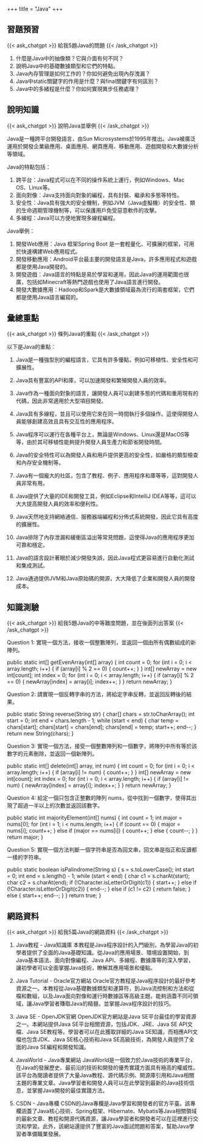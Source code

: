 +++
title = "Java"
+++
## 習題預習
{{< ask_chatgpt >}}
給我5題Java的問題
{{< /ask_chatgpt >}}



1. 什麼是Java中的抽像類？它與介面有何不同？
2. 說明Java中的基礎數據類型和它們的特點。
3. Java內存管理是如何工作的？你如何避免出現內存洩漏？
4. Java中static關鍵字的作用是什麼？與final關鍵字有何區別？
5. Java中的多緒程是什麼？你如何實現異步任務處理？   

## 說明知識
{{< ask_chatgpt >}}
說明Java並舉例
{{< /ask_chatgpt >}}



Java是一種跨平台開發語言，由Sun Microsystems於1995年推出。Java被廣泛運用於開發企業級應用、桌面應用、網頁應用、移動應用、遊戲開發和大數據分析等領域。

Java的特點包括：
1. 跨平台：Java程式可以在不同的操作系統上運行，例如Windows、Mac OS、Linux等。
2. 面向對像：Java支持面向對象的編程，具有封裝、繼承和多態等特性。
3. 安全性：Java具有強大的安全機制，例如JVM（Java虛擬機）的安全性、類的生命週期管理機制等，可以保護用戶免受惡意軟件的攻擊。
4. 多線程：Java可以方便地實現多線程編程。

Java舉例：
1. 開發Web應用：Java 框架Spring Boot 是一套輕量化、可擴展的框架，可用於快速構建Web應用程式。
2. 開發移動應用：Android平台最主要的開發語言是Java，許多應用程式和遊戲都是使用Java開發的。
3. 開發遊戲：Java語言的特點是易於學習和運用，因此Java的運用範圍也很廣，包括如Minecraft等熱門遊戲也使用了Java語言進行開發。
4. 開發大數據應用：Hadoop和Spark是大數據領域最為流行的兩套框架，它們都是使用Java語言編寫的。   

## 彙總重點
{{< ask_chatgpt >}}
條列Java的重點
{{< /ask_chatgpt >}}



以下是Java的重點：

1. Java是一種強型別的編程語言，它具有許多優點，例如可移植性、安全性和可擴展性。

2. Java具有豐富的API和庫，可以加速開發和繁殖開發人員的效率。

3. Java作為一種面向對象的語言，讓開發人員可以創建多態的代碼和重用現有的代碼，因此非常適用於大型項目開發。

4. Java具有多線程，並且可以使用它來在同一時間執行多個操作。這使得開發人員能够創建高效且具有交互性的應用程序。

5. Java程序可以運行在各種平台上，無論是Windows、Linux還是MacOS等等，由於其可移植性能夠提升開發人員生產力和節省開發時間。

6. Java的安全特性可以為開發人員和用戶提供更高的安全性，如嚴格的類型檢查和內存安全機制等。

7. Java有一個龐大的社區，包含了教程、例子、應用程序和庫等等，這對開發人員非常有用。

8. Java提供了大量的IDE和開發工具，例如Eclipse和IntelliJ IDEA等等，這可以大大提高開發人員的效率和便利性。

9. Java天然地支持網絡通信、服務器端編程和分佈式系統開發，因此它具有高度的擴展性。

10. Java排除了內存泄漏和緩衝區溢出等常見問題，這使得Java的應用程序更加可靠和穩定。

11. Java的語言設計著眼於減少開發失誤，因此Java程式更容易進行自動化測試和集成測試。

12. Java通過提供JVM和Java原始碼的開源，大大降低了企業和開發人員的開發成本。   

## 知識測驗
{{< ask_chatgpt >}}
給我5題Java的中等難度問題，並在後面列出答案
{{< /ask_chatgpt >}}



Question 1:
實現一個方法，接收一個整數陣列，並返回一個由所有偶數組成的新陣列。

public static int[] getEvenArray(int[] array) {
    int count = 0;
    for (int i = 0; i < array.length; i++) {
        if (array[i] % 2 == 0) {
            count++;
        }
    }
    int[] newArray = new int[count];
    int index = 0;
    for (int i = 0; i < array.length; i++) {
        if (array[i] % 2 == 0) {
            newArray[index] = array[i];
            index++;
        }
    }
    return newArray;
}

Question 2:
請實現一個反轉字串的方法，將給定字串反轉，並返回反轉後的結果。

public static String reverse(String str) {
    char[] chars = str.toCharArray();
    int start = 0;
    int end = chars.length - 1;
    while (start < end) {
        char temp = chars[start];
        chars[start] = chars[end];
        chars[end] = temp;
        start++;
        end--;
    }
    return new String(chars);
}

Question 3:
實現一個方法，接受一個整數陣列和一個數字，將陣列中所有等於該數字的元素刪除，並返回一個新陣列。

public static int[] delete(int[] array, int num) {
    int count = 0;
    for (int i = 0; i < array.length; i++) {
        if (array[i] != num) {
            count++;
        }
    }
    int[] newArray = new int[count];
    int index = 0;
    for (int i = 0; i < array.length; i++) {
        if (array[i] != num) {
            newArray[index] = array[i];
            index++;
        }
    }
    return newArray;
}

Question 4:
給定一個只包含正整數的陣列 nums，從中找到一個數字，使得其出現了超過一半以上的次數並返回該數字。

public static int majorityElement(int[] nums) {
    int count = 1;
    int major = nums[0];
    for (int i = 1; i < nums.length; i++) {
        if (count == 0) {
            major = nums[i];
            count++;
        } else if (major == nums[i]) {
            count++;
        } else {
            count--;
        }
    }
    return major;
}

Question 5:
實現一個方法判斷一個字符串是否為回文串，回文串是指正和反讀都一樣的字符串。

public static boolean isPalindrome(String s) {
    s = s.toLowerCase();
    int start = 0;
    int end = s.length() - 1;
    while (start < end) {
        char c1 = s.charAt(start);
        char c2 = s.charAt(end);
        if (!Character.isLetterOrDigit(c1)) {
            start++;
        } else if (!Character.isLetterOrDigit(c2)) {
            end--;
        } else if (c1 != c2) {
            return false;
        } else {
            start++;
            end--;
        }
    }
    return true;
}   

## 網路資料
{{< ask_chatgpt >}}
給我5篇Java的網路資料
{{< /ask_chatgpt >}}



1. Java教程 - Java知識庫 
本教程是Java程序設計的入門級別，為學習Java的初學者提供了全面的Java基礎知識。從Java的應用場景、環境設置開始，到Java基本語法、面向對像編程、Java API、多線程、數據庫等的深入學習，讓初學者可以全面掌握Java技術，瞭解其應用場景和優點。

2. Java Tutorial - Oracle官方網站 
Oracle官方教程是Java程序設計的最好參考資源之一。本教程從Java基礎數據類型和運算符，到Java流控制和方法和從檔和數組，以及Java面向對像和運行時數據區等高級主題，能夠涵蓋不同可領域，讓Java學習者賺取Java的精髓，並掌握Java程序設計的技巧。

3. Java SE - OpenJDK官網
OpenJDK官方網站是Java SE平台最佳的學習資源之一。本網站提供Java SE平台相關資源，包括JDK、JRE、Java SE API文檔、Java SE教程等。學習者可以在此獲取詳細的Java SE知識，而相應API文檔也包含JDK、Java SE核心技術和Java SE高級技術，為開發人員提供了全面的Java SE編程和開發知識。

4. JavaWorld - Java專業網站
JavaWorld是一個致力於Java技術的專業平台，在Java的發展歷史、最前沿的技術和開發的優秀實踐方面具有極高的權威性。該平台為閱讀者提供了大量Java教程、源代碼示例、開源庫引用和Java相關主題的專業文章。Java學習者和開發人員可以在此學習到最新的Java技術信息，並掌握Java開發的最佳實踐方法。

5. CSDN - Java專欄
CSDN的Java專欄是Java學習和開發者的官方平臺。該專欄涵蓋了Java核心技術、Spring框架、Hibernate、Mybatis等Java相關領域的最新文章、教程和開源代碼資源，讓Java學習者和開發者可以在這裡進行交流和學習。此外，該網站還提供了豐富的Java面試問題和答案，幫助Java學習者準備職業發展。   

